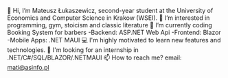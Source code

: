 👋 Hi, I’m Mateusz Łukaszewicz, second-year student at the University of Economics and Computer Science in Krakow (WSEI).
👀 I’m interested in programming, gym, stoicism and classic literature
🌱 I’m currently coding Booking System for barbers
    -Backend: ASP.NET Web Api
    -Frontend: Blazor
    -Mobile Apps: .NET MAUI
💻 I'm highly motivated to learn new features and technologies.
💞️ I'm looking for an internship in .NET/C#/SQL/BLAZOR/.NETMAUI
📫 How to reach me? email: mati@asinfo.pl

